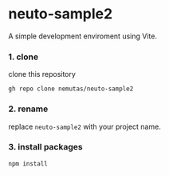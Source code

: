 # neuto-sample2

A simple development enviroment using Vite.

### 1. clone

clone this repository

```
gh repo clone nemutas/neuto-sample2
```

### 2. rename

replace `neuto-sample2` with your project name.

### 3. install packages

```
npm install
```
